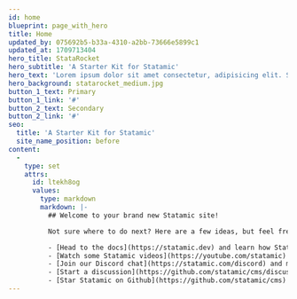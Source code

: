 ```yaml
---
id: home
blueprint: page_with_hero
title: Home
updated_by: 075692b5-b33a-4310-a2bb-73666e5899c1
updated_at: 1709713404
hero_title: StataRocket
hero_subtitle: 'A Starter Kit for Statamic'
hero_text: 'Lorem ipsum dolor sit amet consectetur, adipisicing elit. Soluta non cupiditate maxime doloremque iste dolores cumque nobis autem voluptas tenetur.'
hero_background: statarocket_medium.jpg
button_1_text: Primary
button_1_link: '#'
button_2_text: Secondary
button_2_link: '#'
seo:
  title: 'A Starter Kit for Statamic'
  site_name_position: before
content:
  -
    type: set
    attrs:
      id: ltekh8og
      values:
        type: markdown
        markdown: |-
          ## Welcome to your brand new Statamic site!

          Not sure where to do next? Here are a few ideas, but feel free to explore in your own way, in your own time.- [Jump into the Control Panel](/cp) and edit this page or begin setting up your own collections and blueprints.

          - [Head to the docs](https://statamic.dev) and learn how Statamic works.
          - [Watch some Statamic videos](https://youtube.com/statamic) on YouTube.
          - [Join our Discord chat](https://statamic.com/discord) and meet thousands of other Statamic developers.
          - [Start a discussion](https://github.com/statamic/cms/discussions) and get answers to your questions.
          - [Star Statamic on Github](https://github.com/statamic/cms) if you enjoy using it!
---
```

